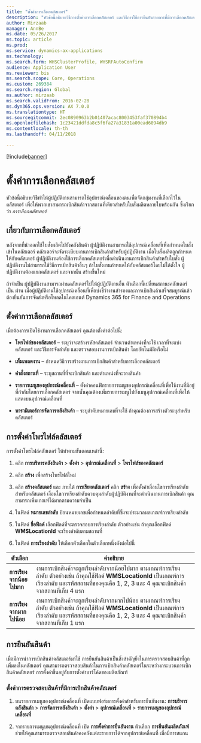 ```yaml
---
title: "ตั้งค่าการเลือกคลัสเตอร์"
description: "หัวข้อนี้อธิบายวิธีการตั้งค่าการเลือกคลัสเตอร์ และวิธีการใช้การยืนยันรายการที่มีการเลือกคลัสเตอร์"
author: Mirzaab
manager: AnnBe
ms.date: 05/26/2017
ms.topic: article
ms.prod: 
ms.service: dynamics-ax-applications
ms.technology: 
ms.search.form: WHSClusterProfile, WHSRFAutoConfirm
audience: Application User
ms.reviewer: bis
ms.search.scope: Core, Operations
ms.custom: 269384
ms.search.region: Global
ms.author: mirzaab
ms.search.validFrom: 2016-02-28
ms.dyn365.ops.version: AX 7.0.0
ms.translationtype: HT
ms.sourcegitcommit: 2ec0890963b2b01407acac8003453faf370894b4
ms.openlocfilehash: 1c23421ddfda8c5f6fa27a31831a00ead6094db9
ms.contentlocale: th-th
ms.lasthandoff: 04/11/2018

---
```


[!include[banner](../includes/banner.md)]

# <a name="set-up-cluster-picking"></a>ตั้งค่าการเลือกคลัสเตอร์

หัวข้อนี้อธิบายวิธีทำให้ผู้ปฏิบัติงานสามารถใช้อุปกรณ์เคลื่อนของตนเพื่อจัดกลุ่มงานที่เลือกไว้ในคลัสเตอร์ เพื่อให้พวกเขาสามารถเบิกสินค้าจากสถานที่เดียวสำหรับใบสั่งผลิตหลายใบพร้อมกัน  ซึ่งเรียกว่า *การเลือกคลัสเตอร์*

## <a name="about-cluster-picking"></a>เกี่ยวกับการเลือกคลัสเตอร์

หลังจากที่นำออกใช้ใบสั่งผลิตไปยังคลังสินค้า ผู้ปฏิบัติงานสามารถใช้อุปกรณ์เคลื่อนที่เพื่อกำหนดใบสั่งเข้าในคลัสเตอร์  คลัสเตอร์จะจัดระเบียบงานการเบิกสินค้าสำหรับผู้ปฏิบัติงาน  เมื่อใบสั่งผลิตถูกกำหนดให้กับคลัสเตอร์ ผู้ปฏิบัติงานต้องใช้การเลือกคลัสเตอร์เพื่อดำเนินงานการเบิกสินค้าสำหรับใบสั่ง  ผู้ปฏิบัติงานไม่สามารถใช้วิธีการเบิกสินค้าอื่นๆ  ถ้าใบสั่งงานกำหนดให้กับคลัสเตอร์โดยไม่ได้ตั้งใจ  ผู้ปฏิบัติงานต้องแยกคลัสเตอร์ และจากนั้น สร้างขึ้นใหม่

ถ้าจำเป็น ผู้ปฏิบัติงานสามารถผ่านคลัสเตอร์ไปให้ผู้ปฏิบัติงานอื่น  ตัวเลือกนี้เปลี่ยนสถานะคลัสเตอร์เป็น ผ่าน  เมื่อผู้ปฏิบัติงานใช้อุปกรณ์เคลื่อนที่เพื่อบ่งชี้ว่างานสำรองและการเบิกสินค้าเสร็จสมบูรณ์แล้ว ต้องยืนยันการจัดส่งหรือโหลดในไคลเอนต์ Dynamics 365 for Finance and Operations

## <a name="set-up-cluster-picking"></a>ตั้งค่าการเลือกคลัสเตอร์

เมื่อต้องการเปิดใช้งานการเลือกคลัสเตอร์ คุณต้องตั้งค่าต่อไปนี้:

-   **โพรไฟล์ของคลัสเตอร์** – ระบุว่าจะสร้างรหัสคลัสเตอร์ จำนวนตำแหน่งที่จะใช้ เวลาที่จะแบ่งคลัสเตอร์ และวิธีการจัดลำดับ และตรวจสอบงานการเบิกสินค้า โดยอัตโนมัติหรือไม่

-   **เท็มเพลตงาน** – กำหนดวิธีการสร้างงานการเบิกสินค้าสำหรับการเลือกคลัสเตอร์

-   **คำสั่งสถานที่** – ระบุสถานที่ที่จะเบิกสินค้า และตำแหน่งที่จะวางสินค้า

-   **รายการเมนูของอุปกรณ์เคลื่อนที่** – ตั้งค่าคอนฟิกรายการเมนูของอุปกรณ์เคลื่อนที่เพื่อใช้งานที่มีอยู่ ที่กำกับโดยการเลือกคลัสเตอร์ จากนั้นคุณต้องเพิ่มรายการเมนูไปยังเมนูอุปกรณ์เคลื่อนที่เพื่อให้แสดงบนอุปกรณ์เคลื่อนที่

-   **พารามิเตอร์การจัดการคลังสินค้า** – ระบุลำดับหมายเลขที่จะใช้ ถ้าคุณต้องการสร้างตัวระบุสำหรับคลัสเตอร์

## <a name="set-up-a-cluster-profile"></a>การตั้งค่าโพรไฟล์คลัสเตอร์

การตั้งค่าโพรไฟล์คลัสเตอร์ ให้ทำตามขั้นตอนเหล่านี้:

1.  คลิก **การบริหารคลังสินค้า** \> **ตั้งค่า** \> **อุปกรณ์เคลื่อนที่** \> **โพรไฟล์ของคลัสเตอร์**

2.  คลิก **สร้าง** เพื่อสร้างโพรไฟล์ใหม่

3.  คลิก **สร้างคลัสเตอร์** และ ภายใต้ **การเรียงคลัสเตอร์** คลิก **สร้าง** เพื่อตั้งค่าเงื่อนไขการเรียงลำดับสำหรับคลัสเตอร์ เงื่อนไขการเรียงลำดับควบคุมลำดับผู้ปฏิบัติงานที่จะดำเนินงานการเบิกสินค้า  คุณสามารถเพิ่มเกณฑ์ได้มากตามความจำเป็น

4.  ในฟิลด์ **หมายเลขลำดับ** ป้อนหมายเลขเพื่อกำหนดลำดับที่ซึ่งจะประมวลผลเกณฑ์การเรียงลำดับ

5.  ในฟิลด์ **ชื่อฟิลด์** เลือกฟิลด์ที่จะตรวจสอบการเรียงลำดับ ตัวอย่างเช่น ถ้าคุณเลือกฟิลด์ **WMSLocationId** จะเรียงลำดับตามสถานที่ 

6.  ในฟิลด์ **การเรียงลำดับ** ให้เลือกตัวเลือกใดตัวเลือกหนึ่งดังต่อไปนี้

| **ตัวเลือก**     | **คำอธิบาย**                                                                                                                                                                                                                    |
|----------------|------------------------------------------------------------------------------------------------------------------------------------------------------------------------------------------------------------------------------------|
| **การเรียงจากน้อยไปมาก**  | งานการเบิกสินค้าจะถูกเรียงลำดับจากน้อยไปมาก ตามเกณฑ์การเรียงลำดับ ตัวอย่างเช่น ถ้าคุณใช้ฟิลด์ **WMSLocationId** เป็นเกณฑ์การเรียงลำดับ และรหัสสถานที่ของคุณคือ 1, 2, 3 และ 4 คุณจะเบิกสินค้าจากสถานที่เก็บ 4 แรก |
| **การเรียงจากมากไปน้อย** | งานการเบิกสินค้าจะถูกเรียงลำดับจากมากไปน้อย ตามเกณฑ์การเรียงลำดับ ตัวอย่างเช่น ถ้าคุณใช้ฟิลด์ **WMSLocationId** เป็นเกณฑ์การเรียงลำดับ และรหัสสถานที่ของคุณคือ 1, 2, 3 และ 4 คุณจะเบิกสินค้าจากสถานที่เก็บ 1 แรก |

## <a name="item-confirmation"></a>การยืนยันสินค้า

เมื่อมีการนำการเบิกสินค้าคลัสเตอร์มาใช้ การยืนยันสินค้าเป็นสิ่งสำคัญยิ่งในการตรวจสอบสินค้าที่ถูกเพิ่มลงในคลัสเตอร์ คุณสามารถตรวจสอบสินค้าในการเบิกสินค้าคลัสเตอร์ในระหว่างกระบวนการเบิกสินค้าคลัสเตอร์ การตั้งค่าขึ้นอยู่กับการตั้งค่าบาร์โค้ดของผลิตภัณฑ์

### <a name="set-up-item-verification-with-cluster-picking"></a>ตั้งค่าการตรวจสอบสินค้าที่มีการเบิกสินค้าคลัสเตอร์

1.  บนรายการเมนูของอุปกรณ์เคลื่อนที่ เปิดแบบฟอร์มการตั้งค่าสำหรับการยืนยันงาน: **การบริหารคลังสินค้า** \> **การจัดการคลังสินค้า** \> **ตั้งค่า** \> **อุปกรณ์เคลื่อนที่** \> **รายการเมนูของอุปกรณ์เคลื่อนที่**

2.  จากรายการเมนูบนอุปกรณ์เคลื่อนที่ เปิด **การตั้งค่าการยืนยันงาน** ตัวเลือก **การยืนยันผลิตภัณฑ์** ช่วยให้คุณสามารถตรวจสอบสินค้าคงคลังแต่ละรายการได้จากอุปกรณ์เคลื่อนที่ เมื่อมีการสแกน

